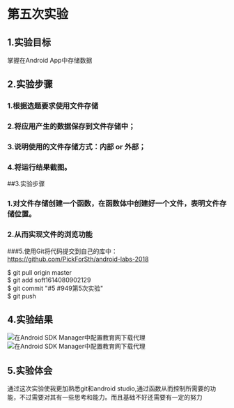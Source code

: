 # 第五次实验
## 1.实验目标
掌握在Android App中存储数据

## 2.实验步骤
### 1.根据选题要求使用文件存储
### 2.将应用产生的数据保存到文件存储中；
### 3.说明使用的文件存储方式：内部 or 外部；
### 4.将运行结果截图。
##3.实验步骤
### 1.对文件存储创建一个函数，在函数体中创建好一个文件，表明文件存储位置。
### 2.从而实现文件的浏览功能
###5.使用Git将代码提交到自己的库中：https://github.com/PickForSth/android-labs-2018

   $ git pull origin master<br>
   $ git add soft1614080902129<br>
   $ git commit "#5 #949第5次实验"<br>
   $ git push<br>
## 4.实验结果
![在Android SDK Manager中配置教育网下载代理](https://github.com/bujingyu/android-labs-2018/blob/master/soft1614080902129/shiyan5-1.jpg "配置教育网下载代理")
![在Android SDK Manager中配置教育网下载代理](https://github.com/bujingyu/android-labs-2018/blob/master/soft1614080902129/shiyan5-2.jpg "配置教育网下载代理")
## 5.实验体会
通过这次实验使我更加熟悉git和android studio,通过函数从而控制所需要的功能，不过需要对其有一些思考和能力。而且基础不好还需要有一定的努力
